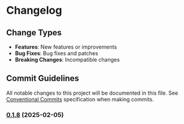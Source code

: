 # Changelog

## Change Types

- **Features**: New features or improvements
- **Bug Fixes**: Bug fixes and patches
- **Breaking Changes**: Incompatible changes

## Commit Guidelines

All notable changes to this project will be documented in this file. See [Conventional Commits](https://www.conventionalcommits.org/) specification when making commits.

### [0.1.8](https://github.com/sichang824/RustyTag/compare/vinitial...v0.1.8) (2025-02-05)

